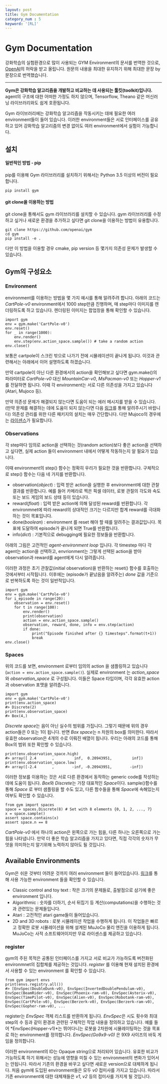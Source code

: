 ```yaml
---
layout: post
title: Gym Documentation
category_num : 5
keyword: '[RL]'
---
```


# Gym Documentation

강화학습의 실험환경으로 많이 사용되는 GYM Environment의 문서를 번역한 것으로, [OpenAI](<http://gym.openai.com/docs/>)의 허락을 받고 올립니다. 원문의 내용을 최대한 유지하기 위해 최대한 문장 by 문장으로 번역했습니다.

---

**Gym은 강화학습 알고리즘을 개발하고 비교하는 데 사용되는 툴킷(toolkit)입니다.** agent의 구조에 대한 어떠한 가정도 하지 않으며, Tensorflow, Theano 같은 머신러닝 라이브러리와도 쉽게 호환됩니다.

Gym 라이브러리에는 강화학습 알고리즘을 작동시키는 데에 필요한 여러 environment들이 들어 있습니다. 이러한 environment들은 서로 인터페이스를 공유하고 있어 강화학습 알고리즘의 변경 없이도 여러 environment에서 실험이 가능합니다.

## 설치

#### 일반적인 방법 - pip

pip를 이용해 Gym 라이브러리를 설치하기 위해서는 Python 3.5 이상의 버전이 필요합니다.

`pip install gym`

#### git clone을 이용하는 방법

git clone을 통해서도 gym 라이브러리를 설치할 수 있습니다. gym 라이브러리를 수정하고 싶거나 새로운 환경을 추가하고 싶다면 git clone을 이용하는 방법이 유용합니다.

```
git clone https://github.com/openai/gym
cd gym
pip install -e .
```

다만 이 방법을 이용할 경우 cmake, pip version 등 몇가지 의존성 문제가 발생할 수 있습니다.

## Gym의 구성요소

### Environment

environment를 이용하는 방법을 몇 가지 예시를 통해 알려주려 합니다. 아래의 코드는 *CartPole-v0* environment에서 1000 step만큼 진행하며, 매 step마다 이미지를 렌더링하도록 하고 있습니다. 렌더링된 이미지는 팝업창을 통해 확인할 수 있습니다.

```
import gym
env = gym.make('CartPole-v0')
env.reset()
for _ in range(1000):
    env.render()
    env.step(env.action_space.sample()) # take a random action
env.close()
```

보통은 cartpole이 스크린 밖으로 나가기 전에 시뮬레이션이 끝나게 됩니다. 이것과 관련해서는 아래에서 이어 설명하도록 하겠습니다.

만약 cartpole이 아닌 다른 환경에서의 action을 확인해보고 싶다면 gym.make()의 파라미터로 *CartPole-v0* 대신 *MountainCar-v0*, *MsPacman-v0* 또는 *Hopper-v1*를 전달하면 됩니다. 이때 각 environment는 서로 다른 의존성을 가지고 있습니다(Atari, Mujoco 등).

만약 의존성 문제가 해결되지 않는다면 도움이 되는 에러 메시지를 받을 수 있습니다. (만약 문제를 해결하는 데에 도움이 되지 않는다면 다음 [링크](https://github.com/openai/gym/issues)를 통해 알려주시기 바랍니다) 의존성 관리를 위한 다른 패키지의 설치는 매우 간단합니다. 다만 Mujoco의 경우에는 [라이센스](<https://www.roboti.us/license.html>)가 필요합니다.

### Observations

각 step마다 임의로 action을 선택하는 것(random action)보다 좋은 action을 선택하고 싶다면, 실제 action 들이 environment 내에서 어떻게 작동하는지 알 필요가 있습니다.

이때 environment의 step() 함수는 정확히 우리가 필요한 것을 반환합니다. 구체적으로 step() 함수는 다음 네 가지를 반환합니다.

- observation(*object*) : 입력 받은 action을 실행한 후 environment에 대한 관찰 결과를 반환합니다. 예를 들어 카메라로 찍은 픽셀 데이터, 로봇 관절의 각도와 속도 또는 보드 게임의 보드 상태 등이 있습니다.
- reward(*float*) : 입력 받은 action에 의해 달성된 reward를 반환합니다. 각 environmnet에 따라 reward의 상대적인 크기는 다르지만 합계 reward를 극대화하는 것이 목표입니다.
- done(*boolean*) : environment 를 reset 해야 할 때를 알려주는 결과값입니다. 목표에 도달하여 episode가 끝나게 되면 True를 반환합니다.
- info(*dict*) : 기본적으로 debugging에 필요한 정보들을 반환합니다.

아래의 그림은 고전적인 *agent-environment loop* 입니다. 각 timestep 마다 각 agent는 action을 선택하고, envrionment는 그렇게 선택된 action을 받아 observation과 reward를 agent에게 다시 알려줍니다.

이러한 과정은 초기 관찰값(initial observation)을 반환하는 reset() 함수를 호출하는 것에서부터 시작됩니다. 이후에는 (episode가 끝났음을 알려주는) *done* 값을 기준으로 반복하도록 하는 것이 일반적입니다.

```
import gym
env = gym.make('CartPole-v0')
for i_episode in range(20):
    observation = env.reset()
    for t in range(100):
        env.render()
        print(observation)
        action = env.action_space.sample()
        observation, reward, done, info = env.step(action)
        if done:
            print("Episode finished after {} timesteps".format(t+1))
            break
env.close()
```

### Spaces

위의 코드를 보면, environment 로부터 임의의 action 을 샘플링하고 있습니다(`action = env.action_space.sample()`). 실제로 environment 는 *action_space*와 *observation_space* 로 구성됩니다. 이들은 Space 타입이며, 각각 유효한 action과 observation 포맷을 알려줍니다.

```
import gym
env = gym.make('CartPole-v0')
print(env.action_space)
#> Discrete(2)
print(env.observation_space)
#> Box(4,)
```

*Discrete space*는 음이 아닌 실수의 범위를 가집니다. 그렇기 때문에 위의 경우 action들은 0 또는 1이 됩니다. 반면 *Box space*는 n 차원의 box를 의미한다. 따라서 유효한 observation은 4개의 수로 이뤄진 배열이 됩니다. 우리는 아래의 코드를 통해 Box의 범위 또한 확인할 수 있습니다.

```
print(env.observation_space.high)
#> array([ 2.4       ,         inf,  0.20943951,         inf])
print(env.observation_space.low)
#> array([-2.4       ,        -inf, -0.20943951,        -inf])
```

이러한 정보를 이용하는 것은 서로 다른 환경에서 동작하는 generic code를 작성하는 데에 도움이 됩니다. *Box*와 *Discrete*는 가장 대표적인 *Space*이다. sample()함수를 통해 *Space* 로 부터 샘플링을 할 수도 있고, 다른 함수들을 통해 *Space*에 속해있는지 여부도 확인할 수 있습니다.

```
from gym import spaces
space = spaces.Discrete(8) # Set with 8 elements {0, 1, 2, ..., 7}
x = space.sample()
assert space.contains(x)
assert space.n == 8
```

*CartPole-v0* 에서 하나의 action은 왼쪽으로 가는 힘을, 다른 하나는 오른쪽으로 가는 힘을 나타냅니다. 만약 더 좋은 학습 알고리즘을 가지고 있다면, 직접 각각의 숫자가 무엇을 의미하는지 알기위해 노력하지 않아도 될 것입니다.

## Available Environments

Gym은 쉬운 것부터 어려운 것까지 여러 environment 들이 들어있습니다. [링크](http://gym.openai.com/envs/#classic_control)를 통해 사용 가능한 environment 들을 확인할 수 있습니다.

- Classic control and toy text : 작은 크기의 문제들로, 출발점으로 삼기에 좋은 environment 입니다.
- Algorithmic : 숫자를 더하기, 순서 뒤집기 등 계산(computations)을 수행하는 것과 관련있는 문제들입니다.
- Atari : 고전적인 atari game들이 들어있습니다.
- 2D and 3D robots : 로봇 시뮬레이션 작업을 수행하게 됩니다. 이 작업들은 빠르고 정확한 로봇 시뮬레이션을 위해 설계된 MuJoCo 물리 엔진을 이용하게 됩니다. MuJoCo는 사적 소프트웨어이지만 무료 라이센스를 제공하고 있습니다.

### register

gym의 주된 목적은 공통된 인터페이스를 가지고 서로 비교가 가능하도록 버전화된 environmnet의 집합체를 제공하는 것입니다. *register* 를 이용해 현재 설치된 환경에서 사용할 수 있는 environment 를 확인할 수 있습니다.

```
from gym import envs
print(envs.registry.all())
#> [EnvSpec(DoubleDunk-v0), EnvSpec(InvertedDoublePendulum-v0), EnvSpec(BeamRider-v0), EnvSpec(Phoenix-ram-v0), EnvSpec(Asterix-v0), EnvSpec(TimePilot-v0), EnvSpec(Alien-v0), EnvSpec(Robotank-ram-v0), EnvSpec(CartPole-v0), EnvSpec(Berzerk-v0), EnvSpec(Berzerk-ram-v0), EnvSpec(Gopher-ram-v0), ...
```

register는 *EnvSpec* 객체 리스트를 반환하게 됩니다. *EnvSpec*은 시도 횟수와 최대 step의 수 등과 같이 환경과 관련된 구체적인 작업 내용을 정의하고 있습니다. 예를 들어 *EnvSpec(Hopper-v1)*는 뛰어다니는 로봇을 2차원에 시뮬레이팅하는 것을 목표로 하는 environment를 정의합니다. *EnvSpec(Go9x9-v0)* 은 9X9 사이즈의 바둑 게임을 정의합니다.

이러한 environment의 ID는 Opaque string으로 처리되어 있습니다. 유효한 비교가 가능하도록 하기 위해서는 성능에 영향을 미칠 수 있는 environment의 변화가 있어서는 안됩니다. 따라서 기존의 환경을 바꾸고 싶다면 새로운 version으로 대체하게 됩니다. 처음 gym에 도입된 environment들은 모두 *v0* 접미사를 가지고 있습니다. 따라서 기존 environment에 대한 대체재들은 *v1*, *v2* 등의 접미사를 가지게 될 것입니다.
